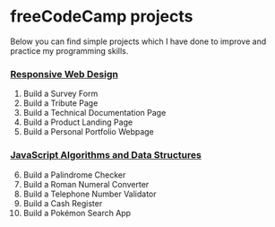 # freeCodeCamp projects
Below you can find simple projects which I have done to improve and practice my programming skills.

### [Responsive Web Design](https://www.freecodecamp.org/certification/fcc01a5d92a-8836-4fc0-bc6f-2bfa568313f6/responsive-web-design)
1. Build a Survey Form
2. Build a Tribute Page
3. Build a Technical Documentation Page
4. Build a Product Landing Page
5. Build a Personal Portfolio Webpage

### [JavaScript Algorithms and Data Structures](https://www.freecodecamp.org/certification/fcc01a5d92a-8836-4fc0-bc6f-2bfa568313f6/javascript-algorithms-and-data-structures-v8)
6. Build a Palindrome Checker
7. Build a Roman Numeral Converter
8. Build a Telephone Number Validator
9. Build a Cash Register
10. Build a Pokémon Search App
